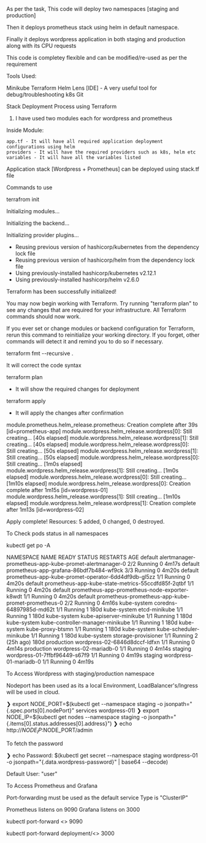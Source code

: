 As per the task, This code will deploy two namespaces [staging and production]

Then it deploys prometheus stack using helm in default namespace.

Finally it deploys wordpress application in both staging and production along with its CPU requests

This code is completey flexible and can be modified/re-used as per the requirement 

Tools Used:

Minikube
Terraform
Helm
Lens [IDE] - A very useful tool for debug/troubleshooting k8s
Git

Stack Deployment Process using Terraform

1. I have used two modules each for wordpress and prometheus

 Inside Module:

    app.tf - It will have all required application deployment configurations using helm
    providers - It will have the required providers such as k8s, helm etc
    variables - It will have all the variables listed

Application stack [Wordpress + Prometheus] can be deployed using stack.tf file

Commands to use 

terrafrom init 

Initializing modules...

Initializing the backend...

Initializing provider plugins...
- Reusing previous version of hashicorp/kubernetes from the dependency lock file
- Reusing previous version of hashicorp/helm from the dependency lock file
- Using previously-installed hashicorp/kubernetes v2.12.1
- Using previously-installed hashicorp/helm v2.6.0

Terraform has been successfully initialized!

You may now begin working with Terraform. Try running "terraform plan" to see
any changes that are required for your infrastructure. All Terraform commands
should now work.

If you ever set or change modules or backend configuration for Terraform,
rerun this command to reinitialize your working directory. If you forget, other
commands will detect it and remind you to do so if necessary.

terraform fmt --recursive .

It will correct the code syntax

terraform plan 

- It will show the required changes for deployment

terraform apply

- It will apply the changes after confirmation


module.prometheus.helm_release.prometheus: Creation complete after 39s [id=prometheus-app]
module.wordpress.helm_release.wordpress[0]: Still creating... [40s elapsed]
module.wordpress.helm_release.wordpress[1]: Still creating... [40s elapsed]
module.wordpress.helm_release.wordpress[0]: Still creating... [50s elapsed]
module.wordpress.helm_release.wordpress[1]: Still creating... [50s elapsed]
module.wordpress.helm_release.wordpress[0]: Still creating... [1m0s elapsed]
module.wordpress.helm_release.wordpress[1]: Still creating... [1m0s elapsed]
module.wordpress.helm_release.wordpress[0]: Still creating... [1m10s elapsed]
module.wordpress.helm_release.wordpress[0]: Creation complete after 1m15s [id=wordpress-01]
module.wordpress.helm_release.wordpress[1]: Still creating... [1m10s elapsed]
module.wordpress.helm_release.wordpress[1]: Creation complete after 1m13s [id=wordpress-02]

Apply complete! Resources: 5 added, 0 changed, 0 destroyed.


To Check pods status in all namespaces

kubectl get po -A

NAMESPACE     NAME                                                     READY   STATUS    RESTARTS      AGE
default       alertmanager-prometheus-app-kube-promet-alertmanager-0   2/2     Running   0             4m17s
default       prometheus-app-grafana-86bdf7b484-wf9ck                  3/3     Running   0             4m20s
default       prometheus-app-kube-promet-operator-6dd4df9db-gl5zz      1/1     Running   0             4m20s
default       prometheus-app-kube-state-metrics-55ccdfd85f-2qtbf       1/1     Running   0             4m20s
default       prometheus-app-prometheus-node-exporter-k8wdt            1/1     Running   0             4m20s
default       prometheus-prometheus-app-kube-promet-prometheus-0       2/2     Running   0             4m16s
kube-system   coredns-64897985d-md62t                                  1/1     Running   1             180d
kube-system   etcd-minikube                                            1/1     Running   1             180d
kube-system   kube-apiserver-minikube                                  1/1     Running   1             180d
kube-system   kube-controller-manager-minikube                         1/1     Running   1             180d
kube-system   kube-proxy-btsmn                                         1/1     Running   1             180d
kube-system   kube-scheduler-minikube                                  1/1     Running   1             180d
kube-system   storage-provisioner                                      1/1     Running   2 (25h ago)   180d
production    wordpress-02-6846d8dccf-ldfxn                            1/1     Running   0             4m14s
production    wordpress-02-mariadb-0                                   1/1     Running   0             4m14s
staging       wordpress-01-7ffbf96449-s67f9                            1/1     Running   0             4m19s
staging       wordpress-01-mariadb-0                                   1/1     Running   0             4m19s


To Access Wordpress with staging/production namespace

Nodeport has been used as its a local Environment, LoadBalancer's/Ingress will be used in cloud.

❯  export NODE_PORT=$(kubectl get --namespace staging -o jsonpath="{.spec.ports[0].nodePort}" services wordpress-01)
❯  export NODE_IP=$(kubectl get nodes --namespace staging -o jsonpath="{.items[0].status.addresses[0].address}")
❯  echo http://$NODE_IP:$NODE_PORT/admin

To fetch the password 

❯ echo Password: $(kubectl get secret --namespace staging wordpress-01 -o jsonpath="{.data.wordpress-password}" | base64 --decode)

Default User: "user"

To Access Prometheus and Grafana

Port-forwarding must be used as the default service Type is "ClusterIP"

Prometheus listens on 9090
Grafana listens on 3000

kubectl port-forward <<Replace with prometheus pod>> 9090

kubectl port-forward deployment/<<Replace with Grafana Deployment>> 3000




